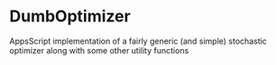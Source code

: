 # DumbOptimizer
AppsScript implementation of a fairly generic (and simple) stochastic optimizer along with some other utility functions
